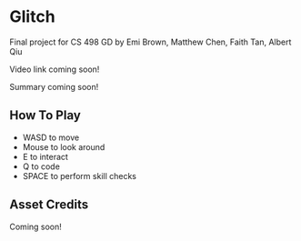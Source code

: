 # Glitch
Final project for CS 498 GD by Emi Brown, Matthew Chen, Faith Tan, Albert Qiu

Video link coming soon!

Summary coming soon!

## How To Play
- WASD to move
- Mouse to look around
- E to interact
- Q to code
- SPACE to perform skill checks

## Asset Credits
Coming soon!